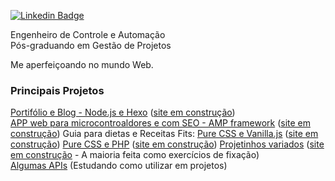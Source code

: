 
[![Linkedin Badge](https://img.shields.io/badge/-LinkedIn-blue?style=flat-square&logo=Linkedin&logoColor=white&link=https://www.linkedin.com/in/renatolobo-engenheiro/)](https://www.linkedin.com/in/renatolobo-engenheiro/)
 
Engenheiro de Controle e Automação  
Pós-graduando em Gestão de Projetos

Me aperfeiçoando no mundo Web.

### Principais Projetos

[Portifólio e Blog - Node.js e Hexo](https://github.com/renatolobojr/renatolobojr.github.io) ([site em construção](https://renatolobojr.github.io/))  
[APP web para microcontroaldores e com SEO - AMP framework](https://github.com/renatolobojr/public-libraries-for-MPLAB-X) ([site em construção](https://renatolobojr.github.io/public-libraries-for-MPLAB-X)) 
Guia para dietas e Receitas Fits: 
[Pure CSS e Vanilla.js](https://github.com/renatolobojr/Dieta) ([site em construção](https://renatolobojr.github.io/Dieta)) 
[Pure CSS e PHP](https://github.com/renatolobojr/) ([site em construção](https://renatolobojr.000webhostapp.com/)) 
[Projetinhos variados](https://github.com/renatolobojr/projetos-simples-exemplos) ([site em construção](https://renatolobojr.github.io/projetos-simples-exemplos) - A maioria feita como exercícios de fixação)  
[Algumas APIs](https://github.com/renatolobojr/public-apis) (Estudando como utilizar em projetos)
